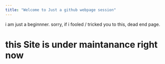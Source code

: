 ```yaml
---
title: "Welcome to Just a github webpage session"
---
```


i am just a beginnner. sorry, if i fooled / tricked you to this, dead end page.
<h1>this Site is under maintanance right now</h1>
